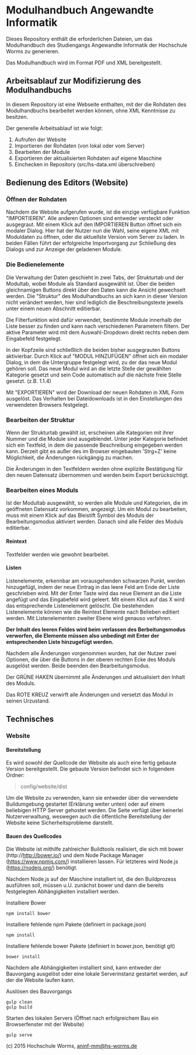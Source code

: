 # Modulhandbuch Angewandte Informatik

Dieses Repository enthält die erforderlichen Dateien, um das
Modulhandbuch des Studiengangs Angewandte Informatik der Hochschule
Worms zu generieren.

Das Modulhandbuch wird im Format PDF und XML bereitgestellt.



## Arbeitsablauf zur Modifizierung des Modulhandbuchs

In diesem Repository ist eine Webseite enthalten, mit der die Rohdaten des Modulhandbuchs bearbeitet werden können, ohne XML Kenntnisse zu besitzen.

Der generelle Arbeitsablauf ist wie folgt:

1. Aufrufen der Website
2. Importieren der Rohdaten (von lokal oder vom Server)
3. Bearbeiten der Module
4. Exportieren der aktualisierten Rohdaten auf eigene Maschine
5. Einchecken in Repository (src/hs-data.xml überschreiben)



## Bedienung des Editors (Website)
### Öffnen der Rohdaten
Nachdem die Website aufgerufen wurde, ist die einzige verfügbare Funktion "IMPORTIEREN". Alle anderen Optionen sind entweder versteckt oder ausgegraut. Mit einem Klick auf den IMPORTIEREN Button öffnet sich ein modaler Dialog. Hier hat der Nutzer nun die Wahl, seine eigene XML mit Moduldaten zu öffnen, oder die aktuellste Version vom Server zu laden. In beiden Fällen führt der erfolgreiche Importvorgang zur Schließung des Dialogs und zur Anzeige der geladenen Module.

### Die Bedienelemente 
Die Verwaltung der Daten geschieht in zwei Tabs, der Strukturtab und der Modultab, wobei Module als Standard ausgewählt ist. Über die beiden gleichnamigen Buttons direkt über den Daten kann die Ansicht gewechselt werden. Die "Struktur" des Modulhandbuchs an sich kann in dieser Version nicht verändert werden, hier sind lediglich die Beschreibungstexte jeweils unter einem neuen Abschnitt editierbar.

Die Filterfunktion wird dafür verwendet, bestimmte Module innerhalb der Liste besser zu finden und kann nach verschiedenen Parametern filtern. Der aktive Parameter wird mit dem Auswahl-Dropdown direkt rechts neben dem Eingabefeld festgelegt.

In der Kopfzeile sind schließlich die beiden bisher ausgegrauten Buttons aktivierbar. Durch Klick auf "MODUL HINZUFÜGEN" öffnet sich ein modaler Dialog, in dem die Untergruppe festgelegt wird, zu der das neue Modul gehören soll. Das neue Modul wird an die letzte Stelle der gewählten Kategorie gesetzt und sein Code automatisch auf die nächste freie Stelle gesetzt. (z.B. 1.1.4)

Mit "EXPORTIEREN" wird der Download der neuen Rohdaten in XML Form ausgelöst. Das Verhalten bei Dateidownloads ist in den Einstellungen des verwendeten Browsers festgelegt.


### Bearbeiten der Struktur
Wenn der Strukturtab gewählt ist, erscheinen alle Kategorien mit ihrer Nummer und die Module sind ausgeblendet. Unter jeder Kategorie befindet sich ein Textfeld, in dem die passende Beschreibung eingegeben werden kann. Derzeit gibt es außer des im Browser eingebauten 'Strg+Z' keine Möglichkeit, die Änderungen rückgängig zu machen. 

Die Änderungen in den Textfeldern werden ohne explizite Bestätigung für den neuen Datensatz übernommen und werden beim Export berücksichtigt.


### Bearbeiten eines Moduls
Ist der Modultab ausgewählt, so werden alle Module und Kategorien, die im geöffneten Datensatz vorkommen, angezeigt. Um ein Modul zu bearbeiten, muss mit einem Klick auf das Bleistift Symbol des Moduls der Bearbeitungsmodus aktiviert werden. Danach sind alle Felder des Moduls editierbar.

#### Reintext
Textfelder werden wie gewohnt bearbeitet.

#### Listen
Listenelemente, erkennbar am vorausgehenden schwarzen Punkt, werden hinzugefügt, indem der neue Eintrag in das leere Feld am Ende der Liste geschrieben wird. Mit der Enter Taste wird das neue Element an die Liste angefügt und das Eingabefeld wird geleert.
Mit einem Klick auf das X wird das entsprechende Listenelement gelöscht.
Die bestehenden Listenelemente können wie die Reintext Elemente nach Belieben editiert werden.
Mit Listenelementen zweiter Ebene wird genauso verfahren.

__Der Inhalt des leeren Feldes wird beim verlassen des Berbeitungsmodus verworfen, die Elemente müssen also unbedingt mit Enter der entsprechenden Liste hinzugefügt werden.__


Nachdem alle Änderungen vorgenommen wurden, hat der Nutzer zwei Optionen, die über die Buttons in der oberen rechten Ecke des Moduls ausgelöst werden. Beide beenden den Bearbeitungsmodus.

Der GRÜNE HAKEN übernimmt alle Änderungen und aktualisiert den Inhalt des Moduls.

Das ROTE KREUZ verwirft alle Änderungen und versetzt das Modul in seinen Urzustand.



## Technisches
### Website
#### Bereitstellung

Es wird sowohl der Quellcode der Website als auch eine fertig gebaute Version bereitgestellt. Die gebaute Version befindet sich in folgendem Ordner:

> config/website/dist

Um die Website zu verwenden, kann sie entweder über die verwendete Buildumgebung gestartet (Erklärung weiter unten) oder auf einem beliebigen HTTP Server gehostet werden. Die Seite verfügt über keinerlei Nutzerverwaltung, weswegen auch die öffentliche Bereitstellung der Website keine Sicherheitsprobleme darstellt.

#### Bauen des Quellcodes
Die Website ist mithilfe zahlreicher Buildtools realisiert, die sich mit bower (http://http://bower.io/) und dem Node Package Manager (https://www.npmjs.com/) installieren lassen. Für letzteres wird Node.js (https://nodejs.org/) benötigt.

Nachdem Node.js auf der Maschine installiert ist, die den Buildprozess ausführen soll, müssen u.U. zunächst bower und dann die bereits festgelegten Abhängigkeiten installiert werden.

Installiere Bower

    npm install bower

Installiere fehlende npm Pakete (definiert in package.json)

    npm install

Installiere fehlende bower Pakete (definiert in bower.json, benötigt git)

    bower install

Nachdem alle Abhängigkeiten installiert sind, kann entweder der Bauvorgang ausgelöst oder eine lokale Serverinstanz gestartet werden, auf der die Website laufen kann.

Auslösen des Bauvorgangs

    gulp clean
    gulp build

Starten des lokalen Servers (Öffnet nach erfolgreichem Bau ein Browserfenster mit der Website)

    gulp serve


(c) 2015 Hochschule Worms, aninf-mm@hs-worms.de

